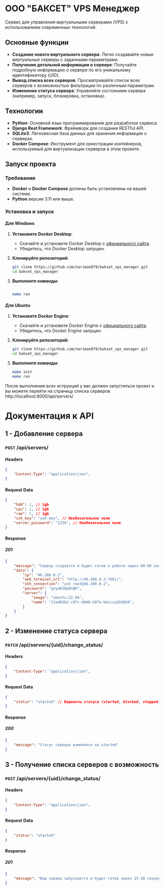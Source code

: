 # ООО "БАКСЕТ" VPS Менеджер

Сервис для управления виртуальными серверами (VPS) с использованием современных технологий.

## Основные функции
- **Создание нового виртуального сервера**: Легко создавайте новые виртуальные серверы с заданными параметрами.
- **Получение детальной информации о сервере**: Получайте подробную информацию о сервере по его уникальному идентификатору (UID).
- **Вывод списка всех серверов**: Просматривайте список всех серверов с возможностью фильтрации по различным параметрам.
- **Изменение статуса сервера**: Управляйте состоянием сервера (например, запуск, блокировка, остановка).

## Технологии
- **Python**: Основной язык программирования для разработки сервиса.
- **Django Rest Framework**: Фреймворк для создания RESTful API.
- **SQLite3**: Легковесная база данных для хранения информации о серверах.
- **Docker Compose**: Инструмент для оркестрации контейнеров, используемый для виртуализации серверов в этом проекте.

## Запуск проекта

### Требования
- **Docker** и **Docker Compose** должны быть установлены на вашей системе.
- **Python** версии 3.11 или выше.

### Установка и запуск

#### Для Windows

1. **Установите Docker Desktop**:
   - Скачайте и установите Docker Desktop с [официального сайта](https://www.docker.com/products/docker-desktop).
   - Убедитесь, что Docker Desktop запущен.

2. **Клонируйте репозиторий**:
   ```bash
   git clone https://github.com/nariman079/bakset_vps_manager.git
   cd bakset_vps_manager
   ```
3. **Выполните команды**:
   ```bash

   make run
    ```

#### Для Ubuntu
1. **Установите Docker Engine**:
   - Скачайте и установите Docker Engine с [официального сайта](https://docs.docker.com/engine/install/).
   - Убедитесь, что Docker Engine запущен.

2. **Клонируйте репозиторий**:
   ```bash
   git clone https://github.com/nariman079/bakset_vps_manager.git
   cd bakset_vps_manager
   ```
3. **Выполните команды**:
   ```bash
   make init
   make run
    ```

После выполнения всех  иструкций у вас должен запуститься проект и вы можете перейти на страницу списка серверов http://localhost:8000/api/servers/

# Документация к API

## 1 - Добавление сервера
### `POST` /api/servers/
#### Headers
```json
{
    "Content-Type": "application/json",
}
```
#### Request Data
```json
{
    "hdd": 1, // 1gb
    "cpu": 1, // 1gb
    "ram": 1, // 1gb
    "ssh_key": "ssh key", // Необязательное поле
    "server_password": "1234", // Необязательное поле
}
```
#### Response
##### 201
```json
{
    "message": "Сервер создается и будет готов к работе через 60-90 секунд",
    "data": {
        "ip": "46.200.0.2",
        "web_terminal_url": "http://46.200.0.2:7681/",
        "shh_connection": "ssh root@46.200.0.2",
        "password": "gnyaR3OpOnQH",
        "server": {
            "image": "ubuntu:22.04",
            "name": "22a483b2-c9fc-4040-b9fa-bdccca2b50b0",
        }
    }
}
```
## 2 - Изменение статуса сервера
### `PATCH` /api/servers/{uid}/change_status/
#### Headers
```json
{
    "Content-Type": "application/json",
}
```
#### Request Data
```json
{
    "status": "started" // Варианты статуса (started, blocked, stopped)
}
```
#### Response
##### 200
```json
{
    "message": "Статус сервера изменился на started"
}
```
## 3 - Получение списка серверов с возможность
### `POST` /api/servers/{uid}/change_status/
#### Headers
```json
{
    "Content-Type": "application/json",
}
```
#### Request Data
```json
{
    "status": "started"
}
```
#### Response
##### 201
```json
{
    "message": "Ваш сервер запускается и будет готов через 15-20 секунд"
}
```
